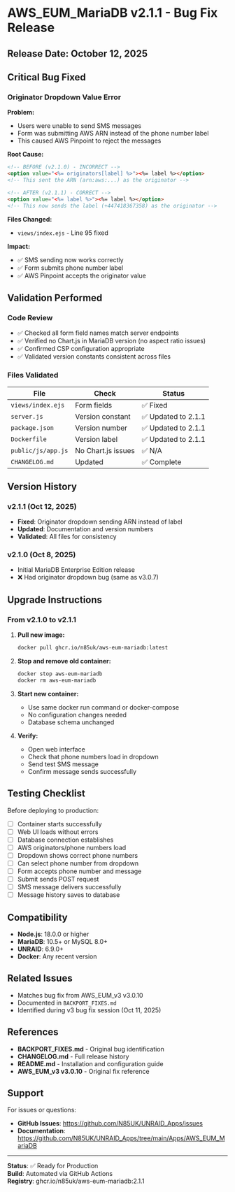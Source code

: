 # AWS_EUM_MariaDB v2.1.1 - Bug Fix Release

## Release Date: October 12, 2025

## Critical Bug Fixed

### Originator Dropdown Value Error

**Problem:**

- Users were unable to send SMS messages
- Form was submitting AWS ARN instead of the phone number label
- This caused AWS Pinpoint to reject the messages

**Root Cause:**

```html
<!-- BEFORE (v2.1.0) - INCORRECT -->
<option value="<%= originators[label] %>"><%= label %></option>
<!-- This sent the ARN (arn:aws:...) as the originator -->

<!-- AFTER (v2.1.1) - CORRECT -->
<option value="<%= label %>"><%= label %></option>
<!-- This now sends the label (+447418367358) as the originator -->
```

**Files Changed:**

- `views/index.ejs` - Line 95 fixed

**Impact:**

- ✅ SMS sending now works correctly
- ✅ Form submits phone number label
- ✅ AWS Pinpoint accepts the originator value

## Validation Performed

### Code Review

- ✅ Checked all form field names match server endpoints
- ✅ Verified no Chart.js in MariaDB version (no aspect ratio issues)
- ✅ Confirmed CSP configuration appropriate
- ✅ Validated version constants consistent across files

### Files Validated

| File | Check | Status |
|------|-------|--------|
| `views/index.ejs` | Form fields | ✅ Fixed |
| `server.js` | Version constant | ✅ Updated to 2.1.1 |
| `package.json` | Version number | ✅ Updated to 2.1.1 |
| `Dockerfile` | Version label | ✅ Updated to 2.1.1 |
| `public/js/app.js` | No Chart.js issues | ✅ N/A |
| `CHANGELOG.md` | Updated | ✅ Complete |

## Version History

### v2.1.1 (Oct 12, 2025)

- **Fixed**: Originator dropdown sending ARN instead of label
- **Updated**: Documentation and version numbers
- **Validated**: All files for consistency

### v2.1.0 (Oct 8, 2025)

- Initial MariaDB Enterprise Edition release
- ❌ Had originator dropdown bug (same as v3.0.7)

## Upgrade Instructions

### From v2.1.0 to v2.1.1

1. **Pull new image:**

   ```bash
   docker pull ghcr.io/n85uk/aws-eum-mariadb:latest
   ```

2. **Stop and remove old container:**

   ```bash
   docker stop aws-eum-mariadb
   docker rm aws-eum-mariadb
   ```

3. **Start new container:**
   - Use same docker run command or docker-compose
   - No configuration changes needed
   - Database schema unchanged

4. **Verify:**
   - Open web interface
   - Check that phone numbers load in dropdown
   - Send test SMS message
   - Confirm message sends successfully

## Testing Checklist

Before deploying to production:

- [ ] Container starts successfully
- [ ] Web UI loads without errors
- [ ] Database connection establishes
- [ ] AWS originators/phone numbers load
- [ ] Dropdown shows correct phone numbers
- [ ] Can select phone number from dropdown
- [ ] Form accepts phone number and message
- [ ] Submit sends POST request
- [ ] SMS message delivers successfully
- [ ] Message history saves to database

## Compatibility

- **Node.js**: 18.0.0 or higher
- **MariaDB**: 10.5+ or MySQL 8.0+
- **UNRAID**: 6.9.0+
- **Docker**: Any recent version

## Related Issues

- Matches bug fix from AWS_EUM_v3 v3.0.10
- Documented in `BACKPORT_FIXES.md`
- Identified during v3 bug fix session (Oct 11, 2025)

## References

- **BACKPORT_FIXES.md** - Original bug identification
- **CHANGELOG.md** - Full release history
- **README.md** - Installation and configuration guide
- **AWS_EUM_v3 v3.0.10** - Original fix reference

## Support

For issues or questions:

- **GitHub Issues**: <https://github.com/N85UK/UNRAID_Apps/issues>
- **Documentation**: <https://github.com/N85UK/UNRAID_Apps/tree/main/Apps/AWS_EUM_MariaDB>

---

**Status**: ✅ Ready for Production  
**Build**: Automated via GitHub Actions  
**Registry**: ghcr.io/n85uk/aws-eum-mariadb:2.1.1
